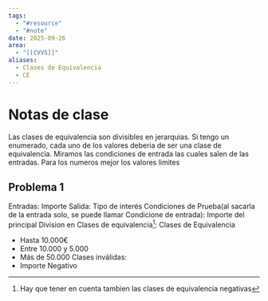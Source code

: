 ```yaml
---
tags:
  - "#resource"
  - "#note"
date: 2025-09-26
area:
  - "[[CVVS]]"
aliases:
  - Clases de Equivalencia
  - CE
---
```

# Notas de clase
Las clases de equivalencia son divisibles en jerarquias.
Si tengo un enumerado, cada uno de los valores deberia de ser una clase de equivalencia.
Miramos las condiciones de entrada las cuales salen de las entradas. Para los numeros mejor los valores limites


## Problema 1
Entradas:
Importe
Salida:
Tipo de interés
Condiciones de Prueba(al sacarla de la entrada solo, se puede llamar Condicione de entrada):
Importe del principal
Division en Clases de equivalencia[^1]:
Clases de Equivalencia
- Hasta 10.000€
- Entre 10.000 y 5.000
- Más de 50.000
Clases inválidas:
- Importe Negativo


[^1]: Hay que tener en cuenta tambien las clases de equivalencia negativas